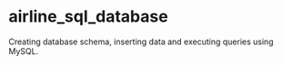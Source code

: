 # airline_sql_database

Creating database schema, inserting data and executing queries using MySQL.
